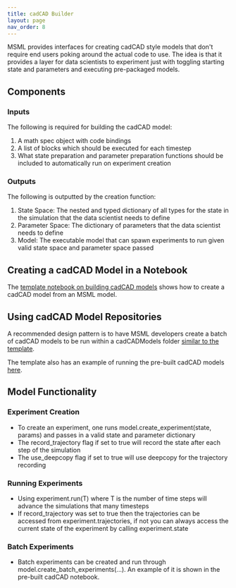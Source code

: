 ```yaml
---
title: cadCAD Builder
layout: page
nav_order: 8
---
```


MSML provides interfaces for creating cadCAD style models that don't require end users poking around the actual code to use. The idea is that it provides a layer for data scientists to experiment just with toggling starting state and parameters and executing pre-packaged models.

## Components

### Inputs

The following is required for building the cadCAD model:

1. A math spec object with code bindings
2. A list of blocks which should be executed for each timestep
3. What state preparation and parameter preparation functions should be included to automatically run on experiment creation


### Outputs

The following is outputted by the creation function:

1. State Space: The nested and typed dictionary of all types for the state in the simulation that the data scientist needs to define
2. Parameter Space: The dictionary of parameters that the data scientist needs to define
3. Model: The executable model that can spawn experiments to run given valid state space and parameter space passed

## Creating a cadCAD Model in a Notebook

The [template notebook on building cadCAD models](https://github.com/BlockScience/MSML-Template/blob/main/notebooks/Build%20cadCAD.ipynb) shows how to create a cadCAD model from an MSML model.

## Using cadCAD Model Repositories

A recommended design pattern is to have MSML developers create a batch of cadCAD models to be run within a cadCADModels folder [similar to the template](https://github.com/BlockScience/MSML-Template/tree/main/cadCADModels).

The template also has an example of running the pre-built cadCAD models [here](https://github.com/BlockScience/MSML-Template/blob/main/notebooks/Pre-built%20cadCAD.ipynb).


## Model Functionality

### Experiment Creation

- To create an experiment, one runs model.create_experiment(state, params) and passes in a valid state and parameter dictionary
- The record_trajectory flag if set to true will record the state after each step of the simulation
- The use_deepcopy flag if set to true will use deepcopy for the trajectory recording


### Running Experiments

- Using experiment.run(T) where T is the number of time steps will advance the simulations that many timesteps
- If record_trajectory was set to true then the trajectories can be accessed from experiment.trajectories, if not you can always access the current state of the experiment by calling experiment.state

### Batch Experiments

- Batch experiments can be created and run through model.create_batch_experiments(...). An example of it is shown in the pre-built cadCAD notebook.